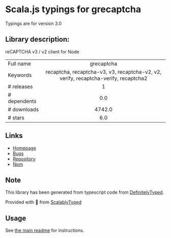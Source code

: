 
# Scala.js typings for grecaptcha

Typings are for version 3.0

## Library description:
reCAPTCHA v3 / v2 client for Node

|                    |                 |
| ------------------ | :-------------: |
| Full name          | grecaptcha |
| Keywords           | recaptcha, recaptcha-v3, v3, recaptcha-v2, v2, verify, recaptcha-verify, recaptcha2 |
| # releases         | 1 |
| # dependents       | 0.0 |
| # downloads        | 4742.0 |
| # stars            | 6.0 |

## Links
- [Homepage](https://github.com/ethanent/grecaptcha#readme)
- [Bugs](https://github.com/ethanent/grecaptcha/issues)
- [Repository](https://github.com/ethanent/grecaptcha)
- [Npm](https://www.npmjs.com/package/grecaptcha)
    


## Note
This library has been generated from typescript code from [DefinitelyTyped](https://definitelytyped.org).

Provided with :purple_heart: from [ScalablyTyped](https://github.com/oyvindberg/ScalablyTyped)

## Usage
See [the main readme](../../readme.md) for instructions.


